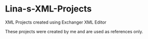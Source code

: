# Lina-s-XML-Projects
XML Projects created using Exchanger XML Editor

These projects were created by me and are used as references only.
